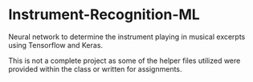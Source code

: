 # Instrument-Recognition-ML
Neural network to determine the instrument playing in musical excerpts using Tensorflow and Keras.

This is not a complete project as some of the helper files utilized were provided within the class or written for assignments.
